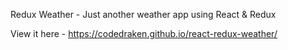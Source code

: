 Redux Weather - Just another weather app using React & Redux

View it here - https://codedraken.github.io/react-redux-weather/
